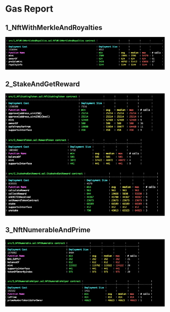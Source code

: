 # Gas Report

## 1_NftWithMerkleAndRoyalties

![Alt text](NftWithMerkleAndRoyalties_gas_report.png)

## 2_StakeAndGetReward

![Alt text](2_StakeAndGetReward.png)

## 3_NftNumerableAndPrime

![Alt text](3_NftNumerableAndPrime.png)